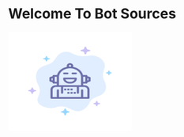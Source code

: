 # Welcome To Bot Sources

<img src="https://github.com/GreatBots/.github/blob/main/assets/%E2%80%94Pngtree%E2%80%94android%20artificial%20emotion%20emotional%20feeling_4981561.png" width="250" height="200">
